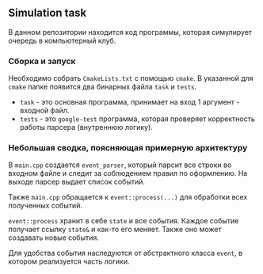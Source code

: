 ## Simulation task

В данном репозитории находится код программы, которая симулирует очередь
в компьютерный клуб.

### Сборка и запуск
Необходимо собрать `CmakeLists.txt` с помощью `cmake`. В указанной для `cmake` папке
появится два бинарных файла `task` и `tests`. 
- `task` - это основная программа, принимает на вход 1 аргумент - входной файл.
- `tests` - это `google-test` программа, которая проверяет корректность работы парсера (внутреннюю логику).

### Небольшая сводка, поясняющая примерную архитектуру

В `main.cpp` создается `event_parser`, который парсит все строки во входном файле
и следит за соблюдением правил по оформлению. На выходе парсер выдает список событий.

Также `main.cpp` обращается к `event::process(...)` для обработки всех
полученных событий.

`event::process` хранит в себе `state` и все события. Каждое событие 
получает ссылку `state&` и как-то его меняет. Также оно может создавать
новые события.

Для удобства события наследуются от абстрактного класса `event`,
в котором реализуется часть логики.